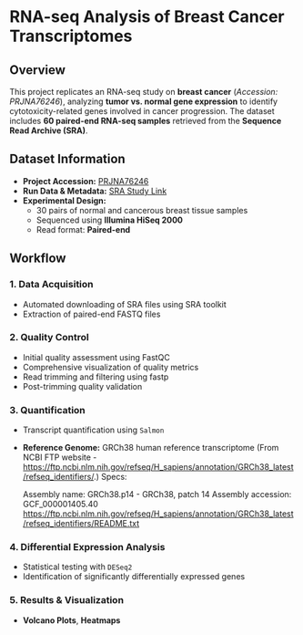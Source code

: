 # RNA-seq Analysis of Breast Cancer Transcriptomes

## Overview
This project replicates an RNA-seq study on **breast cancer** (*Accession: PRJNA76246*), analyzing **tumor vs. normal gene expression** to identify cytotoxicity-related genes involved in cancer progression. The dataset includes **60 paired-end RNA-seq samples** retrieved from the **Sequence Read Archive (SRA)**.

## Dataset Information
- **Project Accession:** [PRJNA76246](https://www.ncbi.nlm.nih.gov/bioproject/PRJNA76246)
- **Run Data & Metadata:** [SRA Study Link](https://www.ncbi.nlm.nih.gov/Traces/study/?acc=SRP336638&o=acc_s%3Aa)
- **Experimental Design:**
  - 30 pairs of normal and cancerous breast tissue samples
  - Sequenced using **Illumina HiSeq 2000**
  - Read format: **Paired-end**

## Workflow
### 1. Data Acquisition
- Automated downloading of SRA files using SRA toolkit 
- Extraction of paired-end FASTQ files

### 2. Quality Control
- Initial quality assessment using FastQC
- Comprehensive visualization of quality metrics
- Read trimming and filtering using fastp
- Post-trimming quality validation

### 3. Quantification
- Transcript quantification using `Salmon`
- **Reference Genome:** GRCh38 human reference transcriptome (From NCBI FTP website - https://ftp.ncbi.nlm.nih.gov/refseq/H_sapiens/annotation/GRCh38_latest/refseq_identifiers/.)
Specs:

    Assembly name: GRCh38.p14 - GRCh38, patch 14
    Assembly accession: GCF_000001405.40
    https://ftp.ncbi.nlm.nih.gov/refseq/H_sapiens/annotation/GRCh38_latest/refseq_identifiers/README.txt

### 4. Differential Expression Analysis
- Statistical testing with `DESeq2`
- Identification of significantly differentially expressed genes

### 5. Results & Visualization
- **Volcano Plots**, **Heatmaps**


